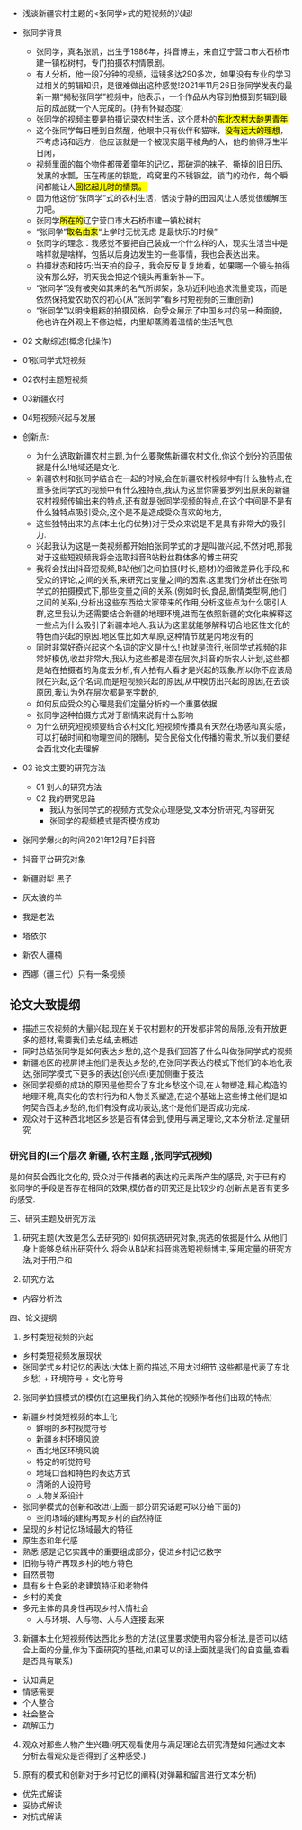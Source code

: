 + 浅谈新疆农村主题的<张同学>式的短视频的兴起!
+ 张同学背景
   + 张同学，真名张凯，出生于1986年，抖音博主，来自辽宁营口市大石桥市建一镇松树村，专门拍摄农村情景剧。
   + 有人分析，他一段7分钟的视频，运镜多达290多次，如果没有专业的学习过相关的剪辑知识，是很难做出这种感觉!2021年11月26日张同学发表的最新一期“揭秘张同学”视频中，他表示，一个作品从内容到拍摄到剪辑到最后的成品就一个人完成的。(持有怀疑态度)
   + 张同学的视频主要是拍摄记录农村生活，这个质朴的<mark>东北农村大龄男青年<mesh>
   + 这个张同学每日睡到自然醒，他眼中只有伙伴和猫咪，<mark>没有远大的理想</mark>，不考虑诗和远方，他应该就是一个被现实磨平棱角的人，他的偷得浮生半日闲，
   + 视频里面的每个物件都带着童年的记忆，那破洞的袜子、撕掉的旧日历、发黑的水瓢，压在砖底的钥匙，鸡窝里的不锈钢盆，锁门的动作，每个瞬间都能让人<mark>回忆起儿时的情景。
   + 因为他这份“张同学”式的农村生活，恬淡宁静的田园风让人感觉很缓解压力吧。
   + 张同学<mark>所在的</mark>辽宁营口市大石桥市建一镇松树村
   + “张同学”<mark>取名由来</mark>“上学时无忧无虑 是最快乐的时候”
   + 张同学的理念：我感觉不要把自己装成一个什么样的人，现实生活当中是啥样就是啥样，包括以后身边发生的一些事情，我也会表达出来。
   + 拍摄状态和技巧:当天拍的段子，我会反反复复地看，如果哪一个镜头拍得没有那么好，明天我会把这个镜头再重新补一下。
   + “张同学”没有被突如其来的名气所绑架，急功近利地追求流量变现，而是依然保持爱农助农的初心(从“张同学”看乡村短视频的三重创新)
   + “张同学”以明快粗粝的拍摄风格，向受众展示了中国乡村的另一种面貌，他也许在外观上不修边幅，内里却蒸腾着温情的生活气息


+ 02 文献综述(概念化操作)

+ 01张同学式短视频
+ 02农村主题短视频
+ 03新疆农村
+ 04短视频兴起与发展
+ 创新点:
  + 为什么选取新疆农村主题,为什么要聚焦新疆农村文化,你这个划分的范围依据是什么!地域还是文化.
  + 新疆农村和张同学结合在一起的时候,会在新疆农村视频中有什么独特点,在重多张同学式的视频中有什么独特点,我认为这里你需要罗列出原来的新疆农村视频传输出来的特点,还有就是张同学视频的特点,在这个中间是不是有什么独特点吸引受众,这个是不是造成受众喜欢的地方,
  +  这些独特出来的点(本土化的优势)对于受众来说是不是具有非常大的吸引力.
  +  兴起我认为这是一类视频都开始拍张同学式的才是叫做兴起,不然对吧,那我对于这些短视频我将会选取抖音B站粉丝群体多的博主研究
  +  我将会找出抖音短视频,B站他们之间拍摄(时长,题材)的细微差异化手段,和受众的评论,之间的关系,来研究出变量之间的因素.这里我们分析出在张同学式的拍摄模式下,那些变量之间的关系.(例如时长,食品,剧情类型啊,他们之间的关系),分析出这些东西给大家带来的作用,分析这些点为什么吸引人群,这里我认为还需要结合新疆的地理环境,进而在依照新疆的文化来解释这一些点为什么吸引了新疆本地人,我认为这里就能够解释切合地区性文化的特色而兴起的原因.地区性比如大草原,这种情节就是内地没有的
  +  同时非常好奇兴起这个名词的定义是什么!  也就是流行,张同学式视频的非常好模仿,收益非常大,我认为这些都是潜在层次,抖音的新农人计划,这些都是站在拍摄者的角度去分析,有人拍有人看才是兴起的现象.所以你不应该局限在兴起,这个名词,而是短视频兴起的原因,从中模仿出兴起的原因,在去谈原因,我认为外在层次都是充字数的,
  +  如何反应受众的心理是我们定量分析的一个重要依据.
  +  张同学这种拍摄方式对于剧情来说有什么影响
  +  为什么研究短视频要结合农村文化,短视频传播具有天然在场感和真实感，可以打破时间和物理空间的限制，契合民俗文化传播的需求,所以我们要结合西北文化去理解.
+ 03 论文主要的研究方法
  + 01 别人的研究方法
  + 02 我的研究思路
    + 我认为张同学式的视频方式受众心理感受,文本分析研究,内容研究
    + 张同学的视频模式是否模仿成功

+ 张同学爆火的时间2021年12月7日抖音
+ 抖音平台研究对象
+ 新疆尉犁 黑子   
+ 灰太狼的羊
+ 我是老法
+ 塔依尔
+ 新农人疆楠
+ 西娜（疆三代）只有一条视频

## 论文大致提纲
+ 描述三农视频的大量兴起,现在关于农村题材的开发都非常的局限,没有开放更多的题材,需要我们去总结,去概述
+ 同时总结张同学是如何表达乡愁的,这个是我们回答了什么叫做张同学式的视频
+ 新疆地区的视屏博主他们是表达乡愁的,在张同学表达的模式下他们的本地化表达,张同学模式下更多的表达(创兴点)更加侧重于技法
+ 张同学视频的成功的原因是他契合了东北乡愁这个词,在人物塑造,精心构造的地理环境,真实化的农村行为和人物关系塑造,在这个基础上这些博主他们是如何契合西北乡愁的,他们有没有成功表达,这个是他们是否成功完成.
+ 观众对于这种西北地区乡愁是否有体会到,使用与满足理论,文本分析法.定量研究


### 研究目的(三个层次 新疆, 农村主题  ,张同学式视频)
是如何契合西北文化的,   受众对于传播者的表达的元素所产生的感受,   对于已有的张同学的手段是否存在相同的效果,模仿者的研究还是比较少的.创新点是否有更多的感受.


三、研究主题及研究方法
1. 研究主题(大致是怎么去研究的)
   如何挑选研究对象,挑选的依据是什么,从他们身上能够总结出研究什么
   将会从B站和抖音挑选短视频博主,采用定量的研究方法,对于用户和

2. 研究方法
+ 内容分析法

四、论文提纲
1. 乡村类短视频的兴起
  +  乡村类短视频发展现状
  +  张同学式乡村记忆的表达(大体上面的描述,不用太过细节,这些都是代表了东北乡愁)
    +  环境符号
    +  文化符号
2.  张同学拍摄模式的模仿(在这里我们纳入其他的视频作者他们出现的特点)
  + 新疆乡村类短视频的本土化
    + 鲜明的乡村视觉符号
     + 新疆乡村环境风貌
     + 西北地区环境风貌
    + 特定的听觉符号
     + 地域口音和特色的表达方式
    + 清晰的人设符号
    + 人物关系设计
  + 张同学模式的创新和改进(上面一部分研究话题可以分给下面的)
    + 空间场域的建构再现乡村的自然特征
  + 呈现的乡村记忆场域最大的特征
   +  原生态和年代感
   +  熟悉 感是记忆实践中的重要组成部分，促进乡村记忆数字
+ 旧物与特产再现乡村的地方特色
 + 自然景物
 + 具有乡土色彩的老建筑特征和老物件
 + 乡村的美食
+ 多元主体的具身性再现乡村人情社会
  + 人与环境、人与物、人与人连接 起来


3. 新疆本土化短视频传达西北乡愁的方法(这里要求使用内容分析法,是否可以结合上面的分量,作为下面研究的基础,如果可以的话上面就是我们的自变量,查看是否具有联系)
  + 认知满足 
  + 情感需要
  + 个人整合
  + 社会整合
  + 疏解压力
4. 观众对那些人物产生兴趣(明天观看使用与满足理论去研究清楚如何通过文本分析去看观众是否得到了这种感受.)

5. 原有的模式和创新对于乡村记忆的阐释(对弹幕和留言进行文本分析)
+ 优先式解读
+ 妥协式解读
+ 对抗式解读
   



